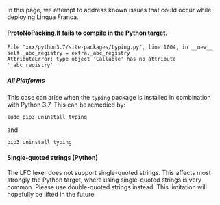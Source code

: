 In this page, we attempt to address known issues that could occur while deploying Lingua Franca.

#### [ProtoNoPacking.lf](https://github.com/icyphy/lingua-franca/blob/master/test/Python/ProtoNoPacking.lf) fails to compile in the Python target.
```
File "xxx/python3.7/site-packages/typing.py", line 1004, in __new__
self._abc_registry = extra._abc_registry
AttributeError: type object 'Callable' has no attribute '_abc_registry'
```
##### All Platforms
This case can arise when the `typing` package is installed in combination with Python 3.7. This can be remedied by:
```
sudo pip3 uninstall typing
```
and
```
pip3 uninstall typing
```

#### Single-quoted strings (Python)

The LFC lexer does not support single-quoted strings. This affects most strongly the Python target, where using single-quoted strings is very common. Please use double-quoted strings instead. This limitation will hopefully be lifted in the future.
